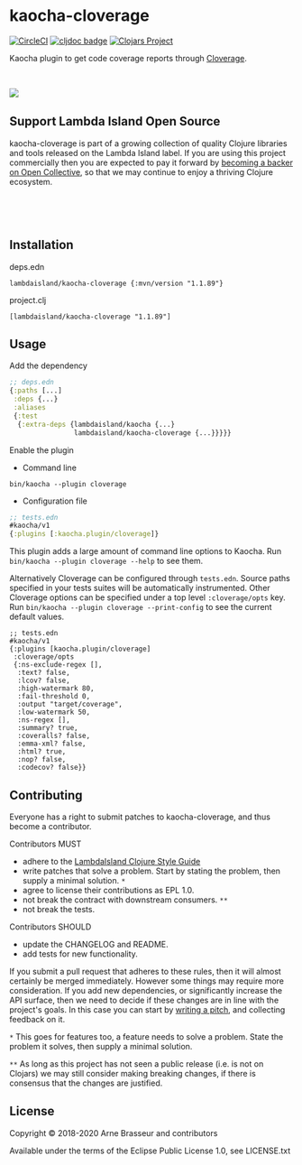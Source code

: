 # kaocha-cloverage

<!-- badges -->
[![CircleCI](https://circleci.com/gh/lambdaisland/kaocha-cloverage.svg?style=svg)](https://circleci.com/gh/lambdaisland/kaocha-cloverage) [![cljdoc badge](https://cljdoc.org/badge/lambdaisland/kaocha-cloverage)](https://cljdoc.org/d/lambdaisland/kaocha-cloverage) [![Clojars Project](https://img.shields.io/clojars/v/lambdaisland/kaocha-cloverage.svg)](https://clojars.org/lambdaisland/kaocha-cloverage)
<!-- /badges -->

Kaocha plugin to get code coverage reports through [Cloverage](https://github.com/cloverage/cloverage).

<!-- opencollective -->

&nbsp;

<img align="left" src="https://github.com/lambdaisland/open-source/raw/master/artwork/lighthouse_readme.png">

&nbsp;

## Support Lambda Island Open Source

kaocha-cloverage is part of a growing collection of quality Clojure libraries and
tools released on the Lambda Island label. If you are using this project
commercially then you are expected to pay it forward by
[becoming a backer on Open Collective](http://opencollective.com/lambda-island#section-contribute),
so that we may continue to enjoy a thriving Clojure ecosystem.

&nbsp;

&nbsp;

<!-- /opencollective -->

## Installation

deps.edn

```
lambdaisland/kaocha-cloverage {:mvn/version "1.1.89"}
```

project.clj

```
[lambdaisland/kaocha-cloverage "1.1.89"]
```

## Usage

Add the dependency

``` clojure
;; deps.edn
{:paths [...]
 :deps {...}
 :aliases
 {:test
  {:extra-deps {lambdaisland/kaocha {...}
                lambdaisland/kaocha-cloverage {...}}}}}
```

Enable the plugin

- Command line

```
bin/kaocha --plugin cloverage
```

- Configuration file

``` clojure
;; tests.edn
#kaocha/v1
{:plugins [:kaocha.plugin/cloverage]}
```

This plugin adds a large amount of command line options to Kaocha. Run `bin/kaocha --plugin cloverage --help` to see them.

Alternatively Cloverage can be configured through `tests.edn`. Source paths specified in your tests suites will be automatically instrumented. Other Cloverage options can be specified under a top level `:cloverage/opts` key. Run `bin/kaocha --plugin cloverage --print-config` to see the current default values.

```
;; tests.edn
#kaocha/v1
{:plugins [kaocha.plugin/cloverage]
 :cloverage/opts
 {:ns-exclude-regex [],
  :text? false,
  :lcov? false,
  :high-watermark 80,
  :fail-threshold 0,
  :output "target/coverage",
  :low-watermark 50,
  :ns-regex [],
  :summary? true,
  :coveralls? false,
  :emma-xml? false,
  :html? true,
  :nop? false,
  :codecov? false}}
```

<!-- contributing -->
## Contributing

Everyone has a right to submit patches to kaocha-cloverage, and thus become a contributor.

Contributors MUST

- adhere to the [LambdaIsland Clojure Style Guide](https://nextjournal.com/lambdaisland/clojure-style-guide)
- write patches that solve a problem. Start by stating the problem, then supply a minimal solution. `*`
- agree to license their contributions as EPL 1.0.
- not break the contract with downstream consumers. `**`
- not break the tests.

Contributors SHOULD

- update the CHANGELOG and README.
- add tests for new functionality.

If you submit a pull request that adheres to these rules, then it will almost
certainly be merged immediately. However some things may require more
consideration. If you add new dependencies, or significantly increase the API
surface, then we need to decide if these changes are in line with the project's
goals. In this case you can start by [writing a pitch](https://nextjournal.com/lambdaisland/pitch-template),
and collecting feedback on it.

`*` This goes for features too, a feature needs to solve a problem. State the problem it solves, then supply a minimal solution.

`**` As long as this project has not seen a public release (i.e. is not on Clojars)
we may still consider making breaking changes, if there is consensus that the
changes are justified.
<!-- /contributing -->

<!-- license -->
## License

Copyright &copy; 2018-2020 Arne Brasseur and contributors

Available under the terms of the Eclipse Public License 1.0, see LICENSE.txt
<!-- /license -->